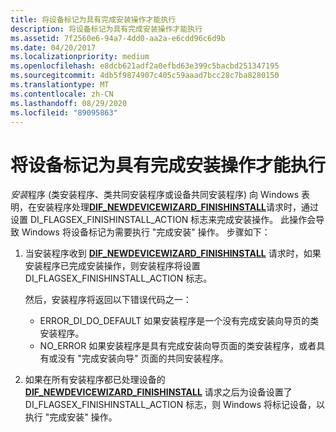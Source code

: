```yaml
---
title: 将设备标记为具有完成安装操作才能执行
description: 将设备标记为具有完成安装操作才能执行
ms.assetid: 7f2560e6-94a7-4dd0-aa2a-e6cdd96c6d9b
ms.date: 04/20/2017
ms.localizationpriority: medium
ms.openlocfilehash: e8dcb621adf2a0efbd63e399c5bacbd251347195
ms.sourcegitcommit: 4db5f9874907c405c59aaad7bcc28c7ba8280150
ms.translationtype: MT
ms.contentlocale: zh-CN
ms.lasthandoff: 08/29/2020
ms.locfileid: "89095863"
---
```

# <a name="marking-a-device-as-having-a-finish-install-action-to-perform"></a>将设备标记为具有完成安装操作才能执行


*安装*程序 (类安装程序、类共同安装程序或设备共同安装程序) 向 Windows 表明，在安装程序处理[**DIF_NEWDEVICEWIZARD_FINISHINSTALL**](./dif-newdevicewizard-finishinstall.md)请求时，通过设置 DI_FLAGSEX_FINISHINSTALL_ACTION 标志来完成安装操作。 此操作会导致 Windows 将设备标记为需要执行 "完成安装" 操作。 步骤如下：

1.  当安装程序收到 [**DIF_NEWDEVICEWIZARD_FINISHINSTALL**](./dif-newdevicewizard-finishinstall.md) 请求时，如果安装程序已完成安装操作，则安装程序将设置 DI_FLAGSEX_FINISHINSTALL_ACTION 标志。

    然后，安装程序将返回以下错误代码之一：

    -   ERROR_DI_DO_DEFAULT 如果安装程序是一个没有完成安装向导页的类安装程序。
    -   NO_ERROR 如果安装程序是具有完成安装向导页面的类安装程序，或者具有或没有 "完成安装向导" 页面的共同安装程序。

2.  如果在所有安装程序都已处理设备的 [**DIF_NEWDEVICEWIZARD_FINISHINSTALL**](./dif-newdevicewizard-finishinstall.md) 请求之后为设备设置了 DI_FLAGSEX_FINISHINSTALL_ACTION 标志，则 Windows 将标记设备，以执行 "完成安装" 操作。

 

